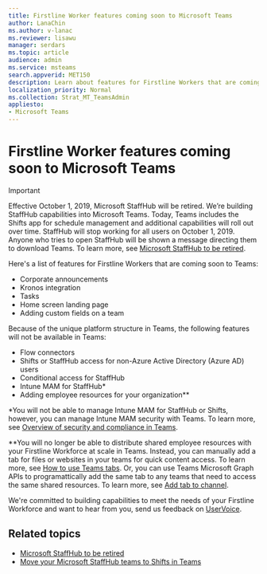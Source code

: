 ```yaml
---
title: Firstline Worker features coming soon to Microsoft Teams
author: LanaChin
ms.author: v-lanac
ms.reviewer: lisawu
manager: serdars
ms.topic: article
audience: admin
ms.service: msteams
search.appverid: MET150
description: Learn about features for Firstline Workers that are coming soon to Microsoft Teams. 
localization_priority: Normal
ms.collection: Strat_MT_TeamsAdmin
appliesto: 
- Microsoft Teams
---
```


# Firstline Worker features coming soon to Microsoft Teams

> [!IMPORTANT]
> Effective October 1, 2019, Microsoft StaffHub will be retired. We’re building StaffHub capabilities into Microsoft Teams. Today, Teams includes the Shifts app for schedule management and additional capabilities will roll out over time. StaffHub will stop working for all users on October 1, 2019. Anyone who tries to open StaffHub will be shown a message directing them to download Teams. To learn more, see [Microsoft StaffHub to be retired](microsoft-staffhub-to-be-retired.md).

Here's a list of features for Firstline Workers that are coming soon to Teams:

- Corporate announcements
- Kronos integration
- Tasks
- Home screen landing page
- Adding custom fields on a team

Because of the unique platform structure in Teams, the following features will not be available in Teams:

- Flow connectors
- Shifts or StaffHub access for non-Azure Active Directory (Azure AD) users
- Conditional access for StaffHub
- Intune MAM for StaffHub*
- Adding employee resources for your organization**

*You will not be able to manage Intune MAM for StaffHub or Shifts, however, you can manage Intune MAM security with Teams. To learn more, see [Overview of security and compliance in Teams](../../security-compliance-overview.md).

**You will no longer be able to distribute shared employee resources with your Firstline Workforce at scale in Teams. Instead, you can manually add a tab for files or websites in your teams for quick content access. To learn more, see [How to use Teams tabs](https://office365adoption.com/microsoft-teams-tabs/). Or, you can use Teams Microsoft Graph APIs to programattically add the same tab to any teams that need to access the same shared resources. To learn more, see [Add tab to channel](https://docs.microsoft.com/graph/api/teamstab-add?view=graph-rest-1.0).

We're committed to building capabilities to meet the needs of your Firstline Workforce and want to hear from you, send us feedback on [UserVoice](https://microsoftteams.uservoice.com/forums/555103-public-preview/category/182881-developer-platform).

## Related topics

- [Microsoft StaffHub to be retired](microsoft-staffhub-to-be-retired.md)
- [Move your Microsoft StaffHub teams to Shifts in Teams](move-staffhub-teams-to-shifts-in-teams.md)